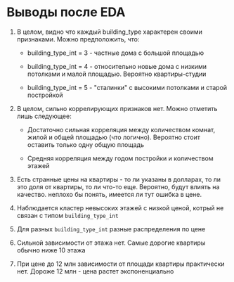# Выводы после EDA


1. В целом, видно что каждый building_type характерен своими признаками. Можно предположить, что:

    * building_type_int = 3 - частные дома с большой площадью

    * building_type_int = 4 - относительно новые дома с низкими потолками и малой площадью. Вероятно квартиры-студии

    * building_type_int = 5 - "сталинки" с высокими потолками и старой постройкой 


2. В целом, сильно коррелирующих признаков нет. Можно отметить лишь следующее:

    * Достаточно сильная корреляция между количеством комнат, жилой и общей площадью (что логично). Вероятно стоит оставить только одну общую площадь

    * Средняя корреляция между годом постройки и количеством этажей


3. Есть странные цены на квартиры - то ли указаны в долларах, то ли это доля от квартиры, то ли что-то еще. Вероятно, будут влиять на качество. неплохо бы понять, имеется ли тут ошибка в цене.


4. Наблюдается кластер невысоких этажей с низкой ценой, котрый не связан с типом ```building_type_int```


5. Для разных ```building_type_int``` разные распределения по цене


6. Сильной зависимости от этажа нет. Самые дорогие квартиры обычно ниже 10 этажа


7. При цене до 12 млн зависимости от площади квартиры практически нет. Дороже 12 млн - цена растет экспоненциально 

